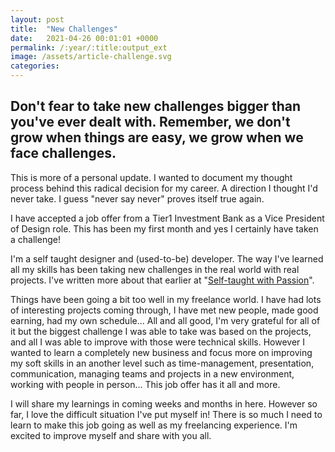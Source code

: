 ```yaml
---
layout: post
title:  "New Challenges"
date:   2021-04-26 00:01:01 +0000
permalink: /:year/:title:output_ext
image: /assets/article-challenge.svg
categories: 
---
```

<h2>Don't fear to take new challenges bigger than you've ever dealt with. Remember, we don't grow when things are easy, we grow when we face challenges.</h2>
<p>This is more of a personal update. I wanted to document my thought process behind this radical decision for my career. A direction I thought I'd never take. I guess "never say never" proves itself true again.</p>

<p>I have accepted a job offer from a Tier1 Investment Bank as a Vice President of Design role. This  has been my first month and yes I certainly have taken a challenge! </p>

<p>I'm a self taught designer and (used-to-be) developer. The way I've learned all my skills has been taking new challenges in the real world with real projects. I've written more about that earlier at "<a href="https://oykun.com/2013/self-taught-with-passion.html" title="Self-taught with Passion">Self-taught with Passion</a>". </p>

<p>Things have been going a bit too well in my freelance world. I have had lots of interesting projects coming through, I have met new people, made good earning, had my own schedule... All and all good, I'm very grateful for all of it but the biggest challenge I was able to take was based on the projects, and all I was able to improve with those were technical skills. However I wanted to learn a completely new business and focus more on improving my soft skills in an another level such as time-management, presentation, communication, managing teams and projects in a new environment, working with people in person... This job offer has it all and more.</p>

<p>I will share my learnings in coming weeks and months in here. However so far, I love the difficult situation I've put myself in! There is so much I need to learn to make this job going as well as my freelancing experience. I'm excited to improve myself and share with you all.</p>